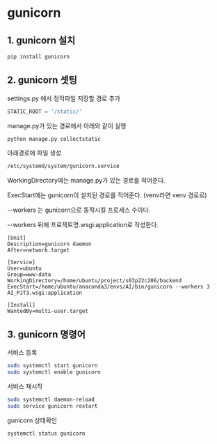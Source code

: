 # gunicorn

## 1. gunicorn 설치

```bash
pip install gunicorn
```



## 2. gunicorn 셋팅

settings.py 에서 정적파일 저장할 경로 추가

```python
STATIC_ROOT = '/static/'
```



manage.py가 있는 경로에서 아래와 같이 실행

```bash
python manage.py collectstatic
```



아래경로에 파일 생성

```bash
/etc/systemd/system/gunicorn.service
```



WorkingDirectory에는 manage.py가 있는 경로를 적어준다.

ExecStart에는 gunicorn이 설치된 경로를 적어준다. (venv라면 venv 경로로)

--workers 는 gunicorn으로 동작시킬 프로세스 수이다.

--workers 뒤에 프로젝트명.wsgi:application로 작성한다.

```shell
[Unit]
Description=gunicorn daemon
After=network.target

[Service]
User=ubuntu
Group=www-data
WorkingDirectory=/home/ubuntu/project/s03p22c206/backend
ExecStart=/home/ubuntu/anaconda3/envs/AI/bin/gunicorn --workers 3 AI_PJT3.wsgi:application

[Install]
WantedBy=multi-user.target
```

## 3. gunicorn 명령어

서비스 등록

```bash
sudo systemctl start gunicorn
sudo systemctl enable gunicorn
```

서비스 재시작

```bash
sudo systemctl daemon-reload
sudo service gunicorn restart
```

gunicorn 상태확인

```bash
systemctl status gunicorn
```

